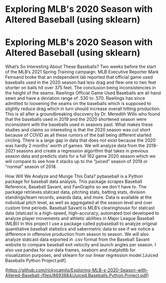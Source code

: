 # Exploring MLB's 2020 Season with Altered Baseball (using sklearn)

# Exploring MLB's 2020 Season with Altered Baseball (using sklearn)



What’s So Interesting About These Baseballs?
Two weeks before the start of the MLB’s 2021 Spring Training campaign. MLB Executive Reporter Mark Feinsand broke that an independent lab reported that official game used baseballs used in the 2020 season had less drag and flew one to two feet shorter on balls hit over 375 feet. The conclusion being inconsistencies in the height of the seams. Rawlings Official Game Used Baseballs are all hand sewn and have a deviation range of .530 to .570. Rawlings has since admitted to loosening the seams on the baseballs which is supposed to slightly reduce drag which in turn should increase overall hitting production. This is all after a groundbreaking discovery by Dr. Meredith Wills who found that the baseballs used in 2019 and the 2020 shortened season were inconsistent with the baseballs used in seasons past. What makes these studies and claims so interesting is that the 2020 season was cut short because of COVID as all these rumors of the ball being different started circling. There is a large gap in data that does not exist because the 2020 was hardly 2 months’ worth of games. We will analyze data from the 2018-2021 seasons and create a regression algorithm that takes in previous season data and predicts stats for a full 162 game 2020 season which we will compare to see how it stacks up to the “juiced” season of 2019 or “normal” season of 2018.


How Will We Analyze and Munge This Data?
pybaseball is a Python package for baseball data analysis. This package scrapes Baseball Reference, Baseball Savant, and FanGraphs so we don't have to. The package retrieves statcast data, pitching stats, batting stats, division standings/team records, awards data, and more. Data is available at the individual pitch level, as well as aggregated at the season level and over custom time periods. Baseball Savant is MLB’s clearinghouse for statcast data (statcast is a high-speed, high-accuracy, automated tool developed to analyze player movements and athletic abilities in Major League Baseball (MLB))
In this project I use a package called pybaseball to analyze original quantitative baseball statistics and sabermetric data to see if we notice a difference in offensive production from season to season. We will also analyze statcast data exported in .csv format from the Baseball Savant website to compare baseball exit velocity and launch angles per season. I also use pandas for our data frames, seaborn and matplotlib for visualization purposes, and sklearn for our linear regression model.[Juiced Baseballs Python Project.pdf]

(https://github.com/rickycamilo/Exploring-MLB-s-2020-Season-with-Altered-Baseball-/files/8693884/Juiced.Baseballs.Python.Project.pdf)
